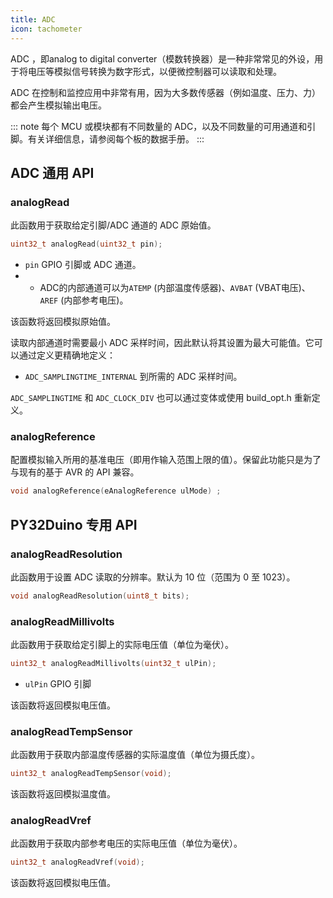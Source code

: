 ```yaml
---
title: ADC
icon: tachometer
---
```


ADC ，即analog to digital converter（模数转换器）是一种非常常见的外设，用于将电压等模拟信号转换为数字形式，以便微控制器可以读取和处理。

ADC 在控制和监控应用中非常有用，因为大多数传感器（例如温度、压力、力）都会产生模拟输出电压。

::: note
每个 MCU 或模块都有不同数量的 ADC，以及不同数量的可用通道和引脚。有关详细信息，请参阅每个板的数据手册。
:::

## ADC 通用 API

### analogRead

此函数用于获取给定引脚/ADC 通道的 ADC 原始值。

```cpp
uint32_t analogRead(uint32_t pin);
```

- `pin` GPIO 引脚或 ADC 通道。
- - ADC的内部通道可以为`ATEMP` (内部温度传感器)、`AVBAT` (VBAT电压)、`AREF` (内部参考电压)。

该函数将返回模拟原始值。

读取内部通道时需要最小 ADC 采样时间，因此默认将其设置为最大可能值。它可以通过定义更精确地定义：

- `ADC_SAMPLINGTIME_INTERNAL` 到所需的 ADC 采样时间。

`ADC_SAMPLINGTIME` 和 `ADC_CLOCK_DIV` 也可以通过变体或使用 build_opt.h 重新定义。

### analogReference

配置模拟输入所用的基准电压（即用作输入范围上限的值）。保留此功能只是为了与现有的基于 AVR 的 API 兼容。

```cpp
void analogReference(eAnalogReference ulMode) ;
```

## PY32Duino 专用 API

### analogReadResolution

此函数用于设置 ADC 读取的分辨率。默认为 10 位（范围为 0 至 1023）。

```cpp
void analogReadResolution(uint8_t bits);
```

### analogReadMillivolts

此函数用于获取给定引脚上的实际电压值（单位为毫伏）。

```cpp
uint32_t analogReadMillivolts(uint32_t ulPin);
```

- `ulPin` GPIO 引脚

该函数将返回模拟电压值。

### analogReadTempSensor

此函数用于获取内部温度传感器的实际温度值（单位为摄氏度）。

```cpp
uint32_t analogReadTempSensor(void);
```

该函数将返回模拟温度值。

### analogReadVref

此函数用于获取内部参考电压的实际电压值（单位为毫伏）。

```cpp
uint32_t analogReadVref(void);
```

该函数将返回模拟电压值。
